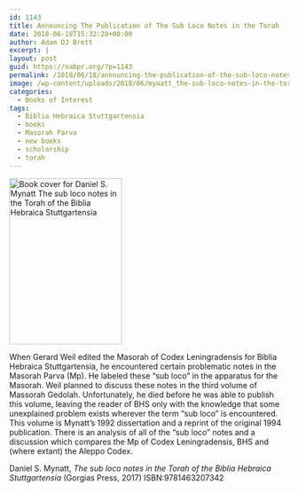 ```yaml
---
id: 1143
title: Announcing The Publication of The Sub Loco Notes in the Torah
date: 2018-06-18T15:32:28+00:00
author: Adam DJ Brett
excerpt: |
layout: post
guid: https://nabpr.org/?p=1143
permalink: /2018/06/18/announcing-the-publication-of-the-sub-loco-notes-in-the-torah/
image: /wp-content/uploads/2018/06/mynatt_the-sub-loco-notes-in-the-torah-of-the-biblia-hebraica-stuttgartensia.png
categories:
  - Books of Interest
tags:
  - Biblia Hebraica Stuttgartensia
  - books
  - Masorah Parva
  - new books
  - scholarship
  - torah
---
```

[<img class="alignleft size-medium wp-image-1145" src="http://3.83.244.150/wp-content/uploads/2018/06/mynatt_the-sub-loco-notes-in-the-torah-of-the-biblia-hebraica-stuttgartensia-203x300.png" alt="Book cover for Daniel S. Mynatt The sub loco notes in the Torah of the Biblia Hebraica Stuttgartensia" width="203" height="300" srcset="http://3.83.244.150/wp-content/uploads/2018/06/mynatt_the-sub-loco-notes-in-the-torah-of-the-biblia-hebraica-stuttgartensia-203x300.png 203w, http://3.83.244.150/wp-content/uploads/2018/06/mynatt_the-sub-loco-notes-in-the-torah-of-the-biblia-hebraica-stuttgartensia.png 625w" sizes="(max-width: 203px) 100vw, 203px" />](http://3.83.244.150/wp-content/uploads/2018/06/mynatt_the-sub-loco-notes-in-the-torah-of-the-biblia-hebraica-stuttgartensia.png)

When Gerard Weil edited the Masorah of Codex Leningradensis for Biblia Hebraica Stuttgartensia, he encountered certain problematic notes in the Masorah Parva (Mp). He labeled these “sub loco” in the apparatus for the Masorah. Weil planned to discuss these notes in the third volume of Massorah Gedolah. Unfortunately, he died before he was able to publish this volume, leaving the reader of BHS only with the knowledge that some unexplained problem exists wherever the term “sub loco” is encountered. This volume is Mynatt’s 1992 dissertation and a reprint of the original 1994 publication. There is an analysis of all of the “sub loco” notes and a discussion which compares the Mp of Codex Leningradensis, BHS and (where extant) the Aleppo Codex.

Daniel S. Mynatt, _The sub loco notes in the Torah of the Biblia Hebraica Stuttgartensia_ (Gorgias Press, 2017) ISBN:9781463207342